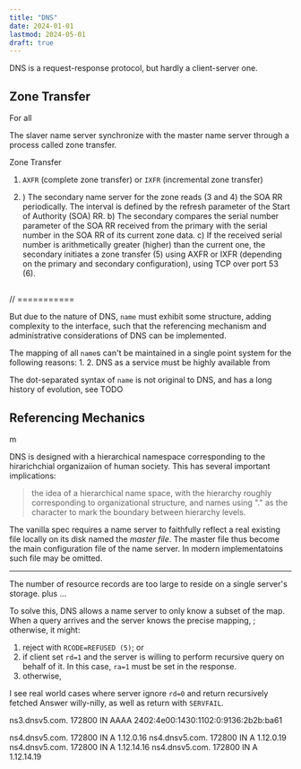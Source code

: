 ```yaml
---
title: "DNS"
date: 2024-01-01
lastmod: 2024-05-01
draft: true
---
```


DNS is a request-response protocol, but hardly a client-server one.

## Zone Transfer

For all 

The slaver name server synchronize with the master name server through a process called zone transfer.

Zone Transfer

1. `AXFR` (complete zone transfer) or `IXFR` (incremental zone transfer)


1. ) The secondary name server for the zone reads (3 and 4) the SOA RR periodically. The interval is defined by
the refresh parameter of the Start of Authority (SOA) RR.
b) The secondary compares the serial number parameter of the SOA RR received from the primary with the
serial number in the SOA RR of its current zone data.
c) If the received serial number is arithmetically greater (higher) than the current one, the secondary initiates a
zone transfer (5) using AXFR or IXFR (depending on the primary and secondary configuration), using TCP
over port 53 (6).




## 

// ===========

But due to the nature of DNS, `name` must exhibit some structure, adding complexity to the interface,
such that the referencing mechanism and administrative considerations of DNS can be implemented.

The mapping of all `name`s can't be maintained in a single point system for the following reasons:
1. 
2. DNS as a service must be highly available from 



The dot-separated syntax of `name` is not original to DNS, and has a long history of evolution, see TODO 

## Referencing Mechanics
m


DNS is designed with a hierarchical namespace corresponding to the hirarichchial organizaiion of human society.
This has several important implications:

> the idea of a hierarchical name space, with the
> hierarchy roughly corresponding to organizational structure, and names
> using "."  as the character to mark the boundary between hierarchy
> levels.

The vanilla spec requires a name server to faithfully reflect a real existing file locally on its disk named the *master file*. 
The master file thus become the main configuration file of the name server.
In modern implementatoins such file may be omitted.

------



The number of resource records are too large to reside on a single server's storage. plus ...

To solve this, DNS allows a name server to only know a subset of the map.
When a query arrives and the server knows the precise mapping, ;
otherwise, it might:

1. reject with `RCODE=REFUSED (5)`; or
2. if client set `rd=1` and the server is willing to perform recursive query on behalf of it.
   In this case, `ra=1` must be set in the response.
3. otherwise, 

I see real world cases where server ignore `rd=0` and return recursively fetched Answer willy-nilly, as well as return with `SERVFAIL`.



ns3.dnsv5.com.	172800	IN	AAAA	2402:4e00:1430:1102:0:9136:2b2b:ba61

ns4.dnsv5.com.	172800	IN	A	1.12.0.16
ns4.dnsv5.com.	172800	IN	A	1.12.0.19
ns4.dnsv5.com.	172800	IN	A	1.12.14.16
ns4.dnsv5.com.	172800	IN	A	1.12.14.19

